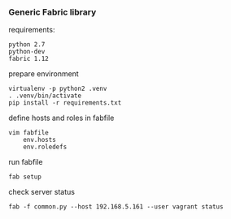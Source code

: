### Generic Fabric library


requirements:
```
python 2.7
python-dev
fabric 1.12
```

prepare environment
```
virtualenv -p python2 .venv
. .venv/bin/activate
pip install -r requirements.txt
```

define hosts and roles in fabfile
```
vim fabfile
    env.hosts
    env.roledefs
```

run fabfile
```
fab setup
```

check server status
```
fab -f common.py --host 192.168.5.161 --user vagrant status
```